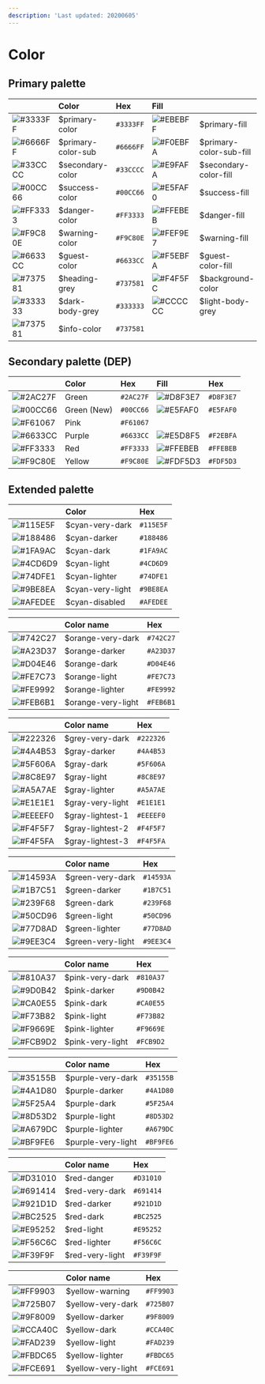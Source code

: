 ```yaml
---
description: 'Last updated: 20200605'
---
```


# Color

## Primary palette

|  | Color | Hex | Fill |  | Hex |
| :--- | :--- | :--- | :--- | :--- | :--- |
| ![\#3333FF](https://placehold.it/20/3333FF/000000?text=+) | $primary-color | `#3333FF` | ![\#EBEBFF](https://placehold.it/20/EBEBFF/000000?text=+) | $primary-fill | `#EBEBFF` |
| ![\#6666FF](https://placehold.it/20/6666FF/000000?text=+) | $primary-color-sub | `#6666FF` | ![\#F0EBFA](https://placehold.it/20/F0EBFA/000000?text=+) | $primary-color-sub-fill | `#F0EBFA` |
| ![\#33CCCC](https://placehold.it/20/33CCCC/000000?text=+) | $secondary-color | `#33CCCC` | ![\#E9FAFA](https://placehold.it/20/E9FAFA/000000?text=+) | $secondary-color-fill | `#E9FAFA` |
| ![\#00CC66](https://placehold.it/20/00CC66/000000?text=+)  | $success-color  | `#00CC66` | ![\#E5FAF0](https://placehold.it/20/E5FAF0/000000?text=+) | $success-fill | `#E5FAF0` |
| ![\#FF3333](https://placehold.it/20/FF3333/000000?text=+) | $danger-color | `#FF3333` | ![\#FFEBEB](https://placehold.it/20/FFEBEB/000000?text=+) | $danger-fill | `#FFEBEB` |
| ![\#F9C80E](https://placehold.it/20/F9C80E/000000?text=+) | $warning-color | `#F9C80E` | ![\#FEF9E7](https://placehold.it/20/FEF9E7/000000?text=+) | $warning-fill | `#FEF9E7` |
| ![\#6633CC](https://placehold.it/20/6633CC/000000?text=+) | $guest-color | `#6633CC` | ![\#F5EBFA](https://placehold.it/20/F5EBFA/000000?text=+) | $guest-color-fill  | `#F5EBFA` |
| ![\#737581](https://placehold.it/20/737581/000000?text=+) | $heading-grey | `#737581` | ![\#F4F5FC](https://placehold.it/20/F4F5FC/000000?text=+) | $background-color | `#F4F5FC` |
| ![\#333333](https://placehold.it/20/333333/000000?text=+) | $dark-body-grey | `#333333` | ![\#CCCCCC](https://placehold.it/20/CCCCCC/000000?text=+) | $light-body-grey  | `#CCCCCC` |
| ![\#737581](https://placehold.it/20/737581/000000?text=+) | $info-color  | `#737581` |  |  |  |



## Secondary palette \(DEP\)

|  | Color | Hex | Fill | Hex |
| :--- | :--- | :--- | :--- | :--- |
| ![\#2AC27F](https://placehold.it/20/2AC27F/000000?text=+) | Green | `#2AC27F` | ![\#D8F3E7](https://placehold.it/20/D8F3E7/000000?text=+) | `#D8F3E7` |
| ![\#00CC66](https://placehold.it/20/00CC66/000000?text=+) | Green \(New\) | `#00CC66` | ![\#E5FAF0](https://placehold.it/20/E5FAF0/000000?text=+) | `#E5FAF0` |
| ![\#F61067](https://placehold.it/20/F61067/000000?text=+) | Pink | `#F61067` |  |  |
| ![\#6633CC](https://placehold.it/20/6633CC/000000?text=+) | Purple | `#6633CC` | ![\#E5D8F5](https://placehold.it/20/E5D8F5/000000?text=+) | `#F2EBFA` |
| ![\#FF3333](https://placehold.it/20/FF3333/000000?text=+) | Red | `#FF3333` | ![\#FFEBEB](https://placehold.it/20/FFEBEB/000000?text=+) | `#FFEBEB` |
| ![\#F9C80E](https://placehold.it/20/F9C80E/000000?text=+) | Yellow | `#F9C80E` | ![\#FDF5D3](https://placehold.it/20/FDF5D3/000000?text=+) | `#FDF5D3` |

## Extended palette

|  | Color | Hex |
| :--- | :--- | :--- |
| ![\#115E5F](https://placehold.it/20/115E5F/000000?text=+) | $cyan-very-dark | `#115E5F` |
| ![\#188486](https://placehold.it/20/188486/000000?text=+) | $cyan-darker | `#188486` |
| ![\#1FA9AC](https://placehold.it/20/1FA9AC/000000?text=+) | $cyan-dark | `#1FA9AC` |
| ![\#4CD6D9](https://placehold.it/20/4CD6D9/000000?text=+) | $cyan-light | `#4CD6D9` |
| ![\#74DFE1](https://placehold.it/20/74DFE1/000000?text=+) | $cyan-lighter | `#74DFE1` |
| ![\#9BE8EA](https://placehold.it/20/9BE8EA/000000?text=+) | $cyan-very-light | `#9BE8EA` |
| ![\#AFEDEE](https://placehold.it/20/AFEDEE/000000?text=+) | $cyan-disabled | `#AFEDEE` |

|  | Color name | Hex |
| :--- | :--- | :--- |
| ![\#742C27](https://placehold.it/20/742C27/000000?text=+) | $orange-very-dark | `#742C27` |
| ![\#A23D37](https://placehold.it/20/A23D37/000000?text=+) | $orange-darker | `#A23D37` |
| ![\#D04E46](https://placehold.it/20/D04E46/000000?text=+) | $orange-dark | `#D04E46` |
| ![\#FE7C73](https://placehold.it/20/FE7C73/000000?text=+) | $orange-light | `#FE7C73` |
| ![\#FE9992](https://placehold.it/20/FE9992/000000?text=+) | $orange-lighter | `#FE9992` |
| ![\#FEB6B1](https://placehold.it/20/FEB6B1/000000?text=+) | $orange-very-light | `#FEB6B1` |

|  | Color name | Hex |
| :--- | :--- | :--- |
| ![\#222326](https://placehold.it/20/222326/000000?text=+) | $grey-very-dark | `#222326` |
| ![\#4A4B53](https://placehold.it/20/4A4B53/000000?text=+) | $gray-darker | `#4A4B53` |
| ![\#5F606A](https://placehold.it/20/5F606A/000000?text=+) | $gray-dark | `#5F606A` |
| ![\#8C8E97](https://placehold.it/20/8C8E97/000000?text=+) | $gray-light | `#8C8E97` |
| ![\#A5A7AE](https://placehold.it/20/A5A7AE/000000?text=+) | $gray-lighter | `#A5A7AE` |
| ![\#E1E1E1](https://placehold.it/20/E1E1E1/000000?text=+) | $gray-very-light | `#E1E1E1` |
| ![\#EEEEF0](https://placehold.it/20/EEEEF0/000000?text=+) | $gray-lightest-1 | `#EEEEF0` |
| ![\#F4F5F7](https://placehold.it/20/F4F5F7/000000?text=+) | $gray-lightest-2 | `#F4F5F7` |
| ![\#F4F5FA](https://placehold.it/20/F4F5FA/000000?text=+) | $gray-lightest-3 | `#F4F5FA` |

|  | Color name | Hex |
| :--- | :--- | :--- |
| ![\#14593A](https://placehold.it/20/14593A/000000?text=+) | $green-very-dark | `#14593A` |
| ![\#1B7C51](https://placehold.it/20/1B7C51/000000?text=+) | $green-darker | `#1B7C51` |
| ![\#239F68](https://placehold.it/20/239F68/000000?text=+) | $green-dark | `#239F68` |
| ![\#50CD96](https://placehold.it/20/50CD96/000000?text=+) | $green-light | `#50CD96` |
| ![\#77D8AD](https://placehold.it/20/77D8AD/000000?text=+) | $green-lighter | `#77D8AD` |
| ![\#9EE3C4](https://placehold.it/20/9EE3C4/000000?text=+) | $green-very-light | `#9EE3C4` |

|  | Color name | Hex |
| :--- | :--- | :--- |
| ![\#810A37](https://placehold.it/20/810A37/000000?text=+) | $pink-very-dark | `#810A37` |
| ![\#9D0B42](https://placehold.it/20/9D0B42/000000?text=+) | $pink-darker | `#9D0B42` |
| ![\#CA0E55](https://placehold.it/20/CA0E55/000000?text=+) | $pink-dark | `#CA0E55` |
| ![\#F73B82](https://placehold.it/20/F73B82/000000?text=+) | $pink-light | `#F73B82` |
| ![\#F9669E](https://placehold.it/20/F9669E/000000?text=+) | $pink-lighter | `#F9669E` |
| ![\#FCB9D2](https://placehold.it/20/FCB9D2/000000?text=+) | $pink-very-light | `#FCB9D2` |

|  | Color name | Hex |
| :--- | :--- | :--- |
| ![\#35155B](https://placehold.it/20/35155B/000000?text=+) | $purple-very-dark | `#35155B` |
| ![\#4A1D80](https://placehold.it/20/4A1D80/000000?text=+) | $purple-darker | `#4A1D80` |
| ![\#5F25A4](https://placehold.it/20/5F25A4/000000?text=+) | $purple-dark | `#5F25A4` |
| ![\#8D53D2](https://placehold.it/20/8D53D2/000000?text=+) | $purple-light | `#8D53D2` |
| ![\#A679DC](https://placehold.it/20/A679DC/000000?text=+) | $purple-lighter | `#A679DC` |
| ![\#BF9FE6](https://placehold.it/20/BF9FE6/000000?text=+) | $purple-very-light | `#BF9FE6` |

|  | Color name | Hex |
| :--- | :--- | :--- |
| ![\#D31010](https://placehold.it/20/D31010/000000?text=+) | $red-danger | `#D31010` |
| ![\#691414](https://placehold.it/20/691414/000000?text=+) | $red-very-dark | `#691414` |
| ![\#921D1D](https://placehold.it/20/921D1D/000000?text=+) | $red-darker | `#921D1D` |
| ![\#BC2525](https://placehold.it/20/BC2525/000000?text=+) | $red-dark | `#BC2525` |
| ![\#E95252](https://placehold.it/20/E95252/000000?text=+) | $red-light | `#E95252` |
| ![\#F56C6C](https://placehold.it/20/EE7878/000000?text=+) | $red-lighter | `#F56C6C` |
| ![\#F39F9F](https://placehold.it/20/F39F9F/000000?text=+) | $red-very-light | `#F39F9F` |

|  | Color name | Hex |
| :--- | :--- | :--- |
| ![\#FF9903](https://placehold.it/20/FF9903/000000?text=+) | $yellow-warning | `#FF9903` |
| ![\#725B07](https://placehold.it/20/725B07/000000?text=+) | $yellow-very-dark | `#725B07` |
| ![\#9F8009](https://placehold.it/20/9F8009/000000?text=+) | $yellow-darker | `#9F8009` |
| ![\#CCA40C](https://placehold.it/20/CCA40C/000000?text=+) | $yellow-dark | `#CCA40C` |
| ![\#FAD239](https://placehold.it/20/FAD239/000000?text=+) | $yellow-light | `#FAD239` |
| ![\#FBDC65](https://placehold.it/20/FBDC65/000000?text=+) | $yellow-lighter | `#FBDC65` |
| ![\#FCE691](https://placehold.it/20/FCE691/000000?text=+) | $yellow-very-light | `#FCE691` |

